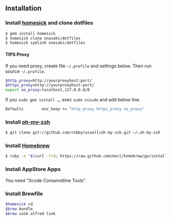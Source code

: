 ## Installation

### Install [homesick](https://github.com/technicalpickles/homesick) and clone dotfiles

```sh
$ gem install homesick
$ homesick clone nnasaki/dotfiles
$ homesick symlink nnasaki/dotfiles
```

#### TIPS:Proxy
If you need proxy, create file `~/.profile` and settings below.
Then run source `~/.profile`.

```sh
$http_proxy=http://yourproxyhost:port/
$https_proxy=http://yourproxyhost:port/
export no_proxy=localhost,127.0.0.0/8
```

If you `sudo gem install …`,  exec `sudo visudo` and add below line.

```sh
Defaults        env_keep += "http_proxy https_proxy no_proxy"
```

### Install [oh-my-zsh](https://github.com/robbyrussell/oh-my-zsh)

```sh
$ git clone git://github.com/robbyrussell/oh-my-zsh.git ~/.oh-my-zsh
```

### Install [Homebrew](http://brew.sh/)

```sh
$ ruby -e "$(curl -fsSL https://raw.github.com/mxcl/homebrew/go/install)"
```

### Install AppStore Apps

You need "Xcode Comanndline Tools".

### Install Brewfile
 
```sh
$homesick cd
$brew bundle
$brew cask alfred link
```
